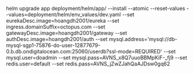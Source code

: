 helm upgrade app deployment/helm/app/ --install --atomic --reset-values --values=deployment/helm/env_values/dev.yaml --set eurekaDesc.image=hoangdh2001/eureka --set ingress.domainSuffix=octopus.com --set gatewayDesc.image=hoangdh2001/gateway --set authDesc.image=hoangdh2001/auth --set mysql.address='mysql://db-mysql-sgp1-75876-do-user-12877679-0.b.db.ondigitalocean.com:25060/userdb?ssl-mode=REQUIRED' --set mysql.user=doadmin --set mysql.pass=AVNS_x8Q7uuoBBMpKiF-_fj9 --set redis.user=default --set redis.pass=AVNS_jZwZJahQaAJDsw0gq62